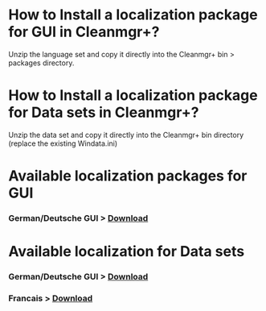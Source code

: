 # How to Install a localization package for GUI in Cleanmgr+?
Unzip the language set and copy it directly into the Cleanmgr+ bin > packages directory.

# How to Install a localization package for Data sets in Cleanmgr+?
Unzip the data set and copy it directly into the Cleanmgr+ bin directory (replace the existing Windata.ini)

# Available localization packages for GUI
### German/Deutsche GUI > [Download](https://github.com/mirinsoft/CleanmgrPlus/blob/master/locales/locale_de.zip)

# Available localization for Data sets
### German/Deutsche GUI > [Download](https://github.com/mirinsoft/CleanmgrPlus/blob/master/locales/windata_de.zip)

### Francais > [Download](https://github.com/mirinsoft/CleanmgrPlus/blob/master/locales/windata_fr.zip)
